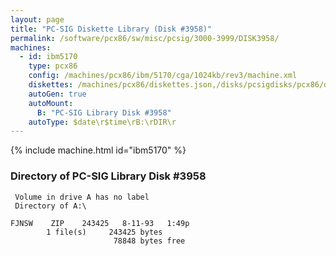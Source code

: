 ```yaml
---
layout: page
title: "PC-SIG Diskette Library (Disk #3958)"
permalink: /software/pcx86/sw/misc/pcsig/3000-3999/DISK3958/
machines:
  - id: ibm5170
    type: pcx86
    config: /machines/pcx86/ibm/5170/cga/1024kb/rev3/machine.xml
    diskettes: /machines/pcx86/diskettes.json,/disks/pcsigdisks/pcx86/diskettes.json
    autoGen: true
    autoMount:
      B: "PC-SIG Library Disk #3958"
    autoType: $date\r$time\rB:\rDIR\r
---
```


{% include machine.html id="ibm5170" %}

### Directory of PC-SIG Library Disk #3958

     Volume in drive A has no label
     Directory of A:\

    FJNSW    ZIP    243425   8-11-93   1:49p
            1 file(s)     243425 bytes
                           78848 bytes free
